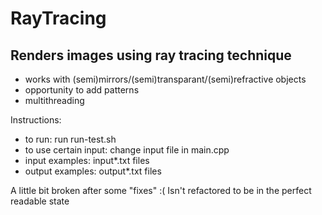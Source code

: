 # RayTracing
## Renders images using ray tracing technique
+ works with (semi)mirrors/(semi)transparant/(semi)refractive objects
+ opportunity to add patterns
+ multithreading


Instructions:

+ to run: run run-test.sh
+ to use certain input: change input file in main.cpp
+ input examples: input\*.txt files
+ output examples: output\*.txt files

A little bit broken after some "fixes" :(
Isn't refactored to be in the perfect readable state

